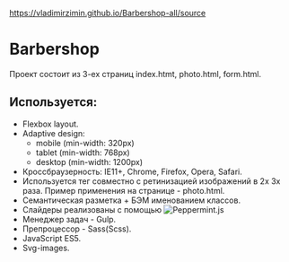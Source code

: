https://vladimirzimin.github.io/Barbershop-all/source

# Barbershop 
Проект состоит из 3-ех страниц index.htmt, photo.html, form.html.

## Используется:
* Flexbox layout.
* Adaptive design: 
  * mobile (min-width: 320px)
  * tablet (min-width: 768px)
  * desktop (min-width: 1200px)
* Кроссбраузерность: IE11+, Chrome, Firefox, Opera, Safari.
* Используется тег <picture> совместно с ретинизацией изображений в 2x 3x раза. Пример применения на странице - photo.html.
* Семантическая разметка + БЭМ именованием классов.
* Слайдеры реализованы с помощью ![Peppermint.js](http://wd.dizaina.net/scripts/peppermint/)
* Менеджер задач - Gulp.
* Препроцессор - Sass(Scss).
* JavaScript ES5.
* Svg-images.
